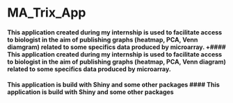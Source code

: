 # MA_Trix_App
 	 
#### This application created during my internship is used to facilitate access to biologist in the aim of publishing graphs (heatmap, PCA, Venn diamgram) related to some specifics data produced by microarray.	+#### This application created during my internship is used to facilitate access to biologist in the aim of publishing graphs (heatmap, PCA, Venn diagram) related to some specifics data produced by microarray.
 #### This application is build with Shiny and some other packages	 #### This application is build with Shiny and some other packages
